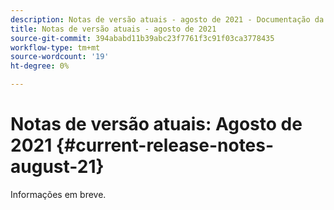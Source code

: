 ```yaml
---
description: Notas de versão atuais - agosto de 2021 - Documentação da Marketo - Documentação do produto
title: Notas de versão atuais - agosto de 2021
source-git-commit: 394ababd11b39abc23f7761f3c91f03ca3778435
workflow-type: tm+mt
source-wordcount: '19'
ht-degree: 0%

---
```


# Notas de versão atuais: Agosto de 2021 {#current-release-notes-august-21}

Informações em breve.
